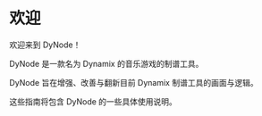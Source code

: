 # 欢迎

欢迎来到 DyNode！

DyNode 是一款名为 Dynamix 的音乐游戏的制谱工具。

DyNode 旨在增强、改善与翻新目前 Dynamix 制谱工具的画面与逻辑。

这些指南将包含 DyNode 的一些具体使用说明。